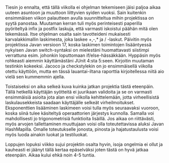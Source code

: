 Tiesin jo ennalta, että tällä viikolla ei ohjelman tekemiseen jäisi paljoa aikaa uuteen asuntoon ja muuttoon liittyvien syiden vuoksi. Sain kuitenkin ensimmäisen viikon palautteen avulla suunnitteltua mihin projektissa on syytä panostaa. Muutaman kerran tuli myös perinteisesti paperilla pyöriteltyä infix ja postfix laskuja, että varmasti iskoistui päähän mitä olen tekemässä. Itse ohjelman osalta sain tavotteideni mukaisesti karvalakkimallin laskimesta, joka laskee +,-,* ja / -laskut. Päivitin myös projektissa Javan versioon 17, koska laskimen toimintojen lisääntyessä nykyisen Javan switch-syntaksi on mielestäni huomattavasti siistimpi verrattuna esim. johonkin loputtomaan if/else-hässäkkään. Hyppäsin myös rohkeasti aiemmin käyttämästäni JUnit 4:sta 5:seen. Kirjoitin muutaman testinkin kokeeksi. Jacoco ja checkstylekin on jo ensimmäisellä viikolla otettu käyttöön, mutta en tässä lauantai-iltana raporttia kirjoitellessa niitä aio vielä sen kummemmin ajella.

Toistaiseksi on aika selkeä kuva kuinka jatkan projektia tästä eteenpäin. Tällä hetkellä käyttäjän syötteitä ei juurikaan validoita ja se on varmasti ensimmäisiä asioita jota alan ensi viikolla kehittelemään, jotta virheellisistä laskulausekkeista saadaan käyttäjälle selkeät virheilmoitukset. Eksponenttien lisääminen laskimeen voisi tulla myös seuraavaksi vuoroon, koska siinä tulee käsiteltyä operaattorien järjestys kunnolla. Samalla voi mahdollisesti jo trigonometrisiä funktioita lisäillä. Jos aikaa on riittävästi, myös arvojen tallettaminen muuttujaan voisi olla toteutettavissa aluksi Javan HashMapilla. Omalle toteutukselle jonosta, pinosta ja hajatustaulusta voisi myös luoda ainakin luokat ja testiluokat.

Loppujen lopuksi viikko sujui projektin osalta hyvin, isoja ongelmia ei ollut ja kauheasti ei jäänyt tällä kertaa epäselväksi joten tästä on hyvä jatkaa eteenpäin. Aikaa kului ehkä noin 4-5 tuntia.